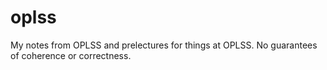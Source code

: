 # oplss

My notes from OPLSS and prelectures for things at OPLSS. No guarantees
of coherence or correctness.

